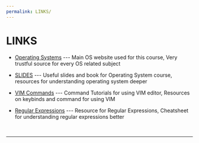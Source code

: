 ```yaml
---
permalink: LINKS/
---
```


# LINKS

* [Operating Systems](https://os.vlsm.org/) --- 
Main OS website used for this course,
Very trustful source for every OS related subject 

* [SLIDES](https://codex.cs.yale.edu/avi/os-book/OS10/slide-dir/) ---
Useful slides and book for Operating System course,
resources for understanding operating system deeper

* [VIM Commands](https://towardsdatascience.com/vim-tutorial-edit-text-like-a-pro-ea13e45010f5) ---
Command Tutorials for using VIM editor,
Resources on keybinds and command for using VIM

* [Regular Expressions](https://regexr.com/) ---
Resource for Regular Expressions,
Cheatsheet for understanding regular expressions better
<br>
<hr>
